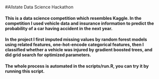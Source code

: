 #Allstate Data Science Hackathon

#### This is a data science competition which resembles Kaggle. In the competition I used vehicle data and insurance information to predict the probability of a car having accident in the next year. 

#### In the project I first imputed missing values by random forest models using related features, one-hot-encode categorical features, then I classified whether a vehicle was injured by gradient boosted trees, and did grid search for optimized parameters.

#### The whole process is automated in the scripts/run.R, you can try it by running this script.
